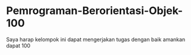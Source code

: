 # Pemrograman-Berorientasi-Objek-100
Saya harap kelompok ini dapat mengerjakan tugas dengan baik amankan dapat 100

